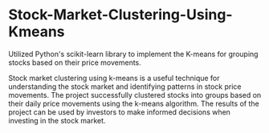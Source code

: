 # Stock-Market-Clustering-Using-Kmeans
Utilized Python's scikit-learn library to implement the K-means for grouping stocks based on their price movements.

Stock market clustering using k-means is a useful technique for understanding the stock market and
identifying patterns in stock price movements. The project successfully clustered stocks into groups based on
their daily price movements using the k-means algorithm. The results of the project can be used by investors
to make informed decisions when investing in the stock market.
